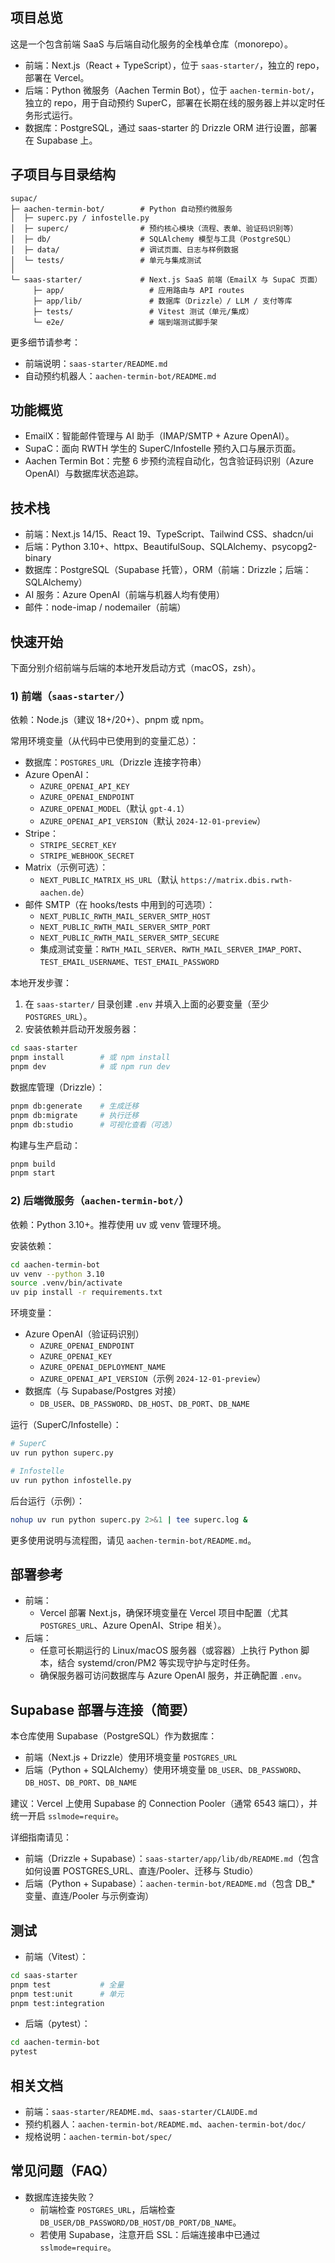 ## 项目总览

这是一个包含前端 SaaS 与后端自动化服务的全栈单仓库（monorepo）。

- 前端：Next.js（React + TypeScript），位于 `saas-starter/`，独立的 repo，部署在 Vercel。
- 后端：Python 微服务（Aachen Termin Bot），位于 `aachen-termin-bot/`，独立的 repo，用于自动预约 SuperC，部署在长期在线的服务器上并以定时任务形式运行。
- 数据库：PostgreSQL，通过 saas-starter 的 Drizzle ORM 进行设置，部署在 Supabase 上。

## 子项目与目录结构

```
supac/
├─ aachen-termin-bot/        # Python 自动预约微服务
│  ├─ superc.py / infostelle.py
│  ├─ superc/                # 预约核心模块（流程、表单、验证码识别等）
│  ├─ db/                    # SQLAlchemy 模型与工具（PostgreSQL）
│  ├─ data/                  # 调试页面、日志与样例数据
│  └─ tests/                 # 单元与集成测试
│
└─ saas-starter/             # Next.js SaaS 前端（EmailX 与 SupaC 页面）
	 ├─ app/                   # 应用路由与 API routes
	 ├─ app/lib/               # 数据库（Drizzle）/ LLM / 支付等库
	 ├─ tests/                 # Vitest 测试（单元/集成）
	 └─ e2e/                   # 端到端测试脚手架
```

更多细节请参考：
- 前端说明：`saas-starter/README.md`
- 自动预约机器人：`aachen-termin-bot/README.md`


## 功能概览

- EmailX：智能邮件管理与 AI 助手（IMAP/SMTP + Azure OpenAI）。
- SupaC：面向 RWTH 学生的 SuperC/Infostelle 预约入口与展示页面。
- Aachen Termin Bot：完整 6 步预约流程自动化，包含验证码识别（Azure OpenAI）与数据库状态追踪。


## 技术栈

- 前端：Next.js 14/15、React 19、TypeScript、Tailwind CSS、shadcn/ui
- 后端：Python 3.10+、httpx、BeautifulSoup、SQLAlchemy、psycopg2-binary
- 数据库：PostgreSQL（Supabase 托管），ORM（前端：Drizzle；后端：SQLAlchemy）
- AI 服务：Azure OpenAI（前端与机器人均有使用）
- 邮件：node-imap / nodemailer（前端）


## 快速开始

下面分别介绍前端与后端的本地开发启动方式（macOS，zsh）。

### 1) 前端（`saas-starter/`）

依赖：Node.js（建议 18+/20+）、pnpm 或 npm。

常用环境变量（从代码中已使用到的变量汇总）：
- 数据库：`POSTGRES_URL`（Drizzle 连接字符串）
- Azure OpenAI：
	- `AZURE_OPENAI_API_KEY`
	- `AZURE_OPENAI_ENDPOINT`
	- `AZURE_OPENAI_MODEL`（默认 `gpt-4.1`）
	- `AZURE_OPENAI_API_VERSION`（默认 `2024-12-01-preview`）
- Stripe：
	- `STRIPE_SECRET_KEY`
	- `STRIPE_WEBHOOK_SECRET`
- Matrix（示例可选）：
	- `NEXT_PUBLIC_MATRIX_HS_URL`（默认 `https://matrix.dbis.rwth-aachen.de`）
- 邮件 SMTP（在 hooks/tests 中用到的可选项）：
	- `NEXT_PUBLIC_RWTH_MAIL_SERVER_SMTP_HOST`
	- `NEXT_PUBLIC_RWTH_MAIL_SERVER_SMTP_PORT`
	- `NEXT_PUBLIC_RWTH_MAIL_SERVER_SMTP_SECURE`
	- 集成测试变量：`RWTH_MAIL_SERVER`、`RWTH_MAIL_SERVER_IMAP_PORT`、`TEST_EMAIL_USERNAME`、`TEST_EMAIL_PASSWORD`

本地开发步骤：
1. 在 `saas-starter/` 目录创建 `.env` 并填入上面的必要变量（至少 `POSTGRES_URL`）。
2. 安装依赖并启动开发服务器：

```bash
cd saas-starter
pnpm install        # 或 npm install
pnpm dev            # 或 npm run dev
```

数据库管理（Drizzle）：
```bash
pnpm db:generate    # 生成迁移
pnpm db:migrate     # 执行迁移
pnpm db:studio      # 可视化查看（可选）
```

构建与生产启动：
```bash
pnpm build
pnpm start
```


### 2) 后端微服务（`aachen-termin-bot/`）

依赖：Python 3.10+。推荐使用 uv 或 venv 管理环境。

安装依赖：
```bash
cd aachen-termin-bot
uv venv --python 3.10
source .venv/bin/activate
uv pip install -r requirements.txt
```

环境变量：
- Azure OpenAI（验证码识别）
	- `AZURE_OPENAI_ENDPOINT`
	- `AZURE_OPENAI_KEY`
	- `AZURE_OPENAI_DEPLOYMENT_NAME`
	- `AZURE_OPENAI_API_VERSION`（示例 `2024-12-01-preview`）
- 数据库（与 Supabase/Postgres 对接）
	- `DB_USER`、`DB_PASSWORD`、`DB_HOST`、`DB_PORT`、`DB_NAME`

运行（SuperC/Infostelle）：
```bash
# SuperC
uv run python superc.py

# Infostelle
uv run python infostelle.py
```

后台运行（示例）：
```bash
nohup uv run python superc.py 2>&1 | tee superc.log &
```

更多使用说明与流程图，请见 `aachen-termin-bot/README.md`。


## 部署参考

- 前端：
	- Vercel 部署 Next.js，确保环境变量在 Vercel 项目中配置（尤其 `POSTGRES_URL`、Azure OpenAI、Stripe 相关）。
- 后端：
	- 任意可长期运行的 Linux/macOS 服务器（或容器）上执行 Python 脚本，结合 systemd/cron/PM2 等实现守护与定时任务。
	- 确保服务器可访问数据库与 Azure OpenAI 服务，并正确配置 `.env`。

## Supabase 部署与连接（简要）

本仓库使用 Supabase（PostgreSQL）作为数据库：
- 前端（Next.js + Drizzle）使用环境变量 `POSTGRES_URL`
- 后端（Python + SQLAlchemy）使用环境变量 `DB_USER`、`DB_PASSWORD`、`DB_HOST`、`DB_PORT`、`DB_NAME`

建议：Vercel 上使用 Supabase 的 Connection Pooler（通常 6543 端口），并统一开启 `sslmode=require`。

详细指南请见：
- 前端（Drizzle + Supabase）：`saas-starter/app/lib/db/README.md`（包含如何设置 POSTGRES_URL、直连/Pooler、迁移与 Studio）
- 后端（Python + Supabase）：`aachen-termin-bot/README.md`（包含 DB_* 变量、直连/Pooler 与示例查询）


## 测试

- 前端（Vitest）：
```bash
cd saas-starter
pnpm test           # 全量
pnpm test:unit      # 单元
pnpm test:integration
```

- 后端（pytest）：
```bash
cd aachen-termin-bot
pytest
```


## 相关文档

- 前端：`saas-starter/README.md`、`saas-starter/CLAUDE.md`
- 预约机器人：`aachen-termin-bot/README.md`、`aachen-termin-bot/doc/`
- 规格说明：`aachen-termin-bot/spec/`


## 常见问题（FAQ）

- 数据库连接失败？
	- 前端检查 `POSTGRES_URL`，后端检查 `DB_USER/DB_PASSWORD/DB_HOST/DB_PORT/DB_NAME`。
	- 若使用 Supabase，注意开启 SSL：后端连接串中已通过 `sslmode=require`。

